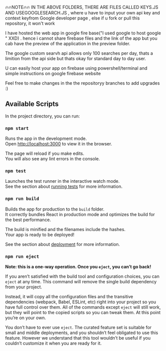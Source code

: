 🔥🔥NOTE🔥🔥 
IN THE ABOVE FOLDERS, THERE ARE FILES CALLED KEYS.JS AND USEGOOGLESEARCH.JS , where u have to input your own api key and context keyfrom Google developer page , else if u fork or pull this repository, it won't work

I have hosted the web app in google fire base("I used google to host google " XXD) . hence i cannot share firebase files and the link of the app but you cab have the preview of the application in the preview folder. 

The google custom searvh api allows only 100 searches per day, thats a limition from the api side but thats okay for standard day to day user.

U can easily host your app on firebase using powershell/terminal and simple instructions on google firebase website

Feel free to make changes in the the repositoryy branches to add upgrades :) 

## Available Scripts

In the project directory, you can run:


### `npm start`

Runs the app in the development mode.<br />
Open [http://localhost:3000](http://localhost:3000) to view it in the browser.

The page will reload if you make edits.<br />
You will also see any lint errors in the console.

### `npm test`

Launches the test runner in the interactive watch mode.<br />
See the section about [running tests](https://facebook.github.io/create-react-app/docs/running-tests) for more information.

### `npm run build`

Builds the app for production to the `build` folder.<br />
It correctly bundles React in production mode and optimizes the build for the best performance.

The build is minified and the filenames include the hashes.<br />
Your app is ready to be deployed!

See the section about [deployment](https://facebook.github.io/create-react-app/docs/deployment) for more information.

### `npm run eject`

**Note: this is a one-way operation. Once you `eject`, you can’t go back!**

If you aren’t satisfied with the build tool and configuration choices, you can `eject` at any time. This command will remove the single build dependency from your project.

Instead, it will copy all the configuration files and the transitive dependencies (webpack, Babel, ESLint, etc) right into your project so you have full control over them. All of the commands except `eject` will still work, but they will point to the copied scripts so you can tweak them. At this point you’re on your own.

You don’t have to ever use `eject`. The curated feature set is suitable for small and middle deployments, and you shouldn’t feel obligated to use this feature. However we understand that this tool wouldn’t be useful if you couldn’t customize it when you are ready for it.

